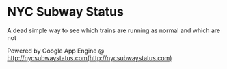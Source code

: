 NYC Subway Status
===============

A dead simple way to see which trains are running as normal and which are not

Powered by Google App Engine @ http://nycsubwaystatus.com(http://nycsubwaystatus.com)
